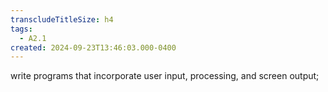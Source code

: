 ```yaml
---
transcludeTitleSize: h4
tags:
  - A2.1
created: 2024-09-23T13:46:03.000-0400
---
```

write programs that incorporate user input, processing, and screen output;